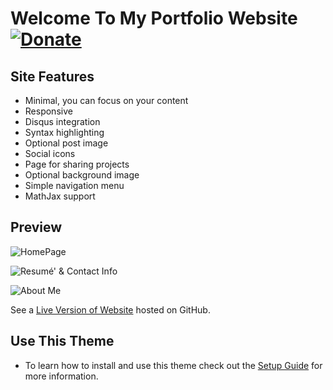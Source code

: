 # Welcome To My Portfolio Website [![Donate](https://img.shields.io/badge/paypal-donate-blue.svg)](https://www.paypal.me/imranjuma)

## Site Features
* Minimal, you can focus on your content
* Responsive
* Disqus integration
* Syntax highlighting
* Optional post image
* Social icons
* Page for sharing projects
* Optional background image
* Simple navigation menu
* MathJax support

## Preview

![HomePage](https://user-images.githubusercontent.com/11394864/52384207-77f4f700-2a4a-11e9-8faf-c6c20438a582.png)

![Resumé' & Contact Info](https://user-images.githubusercontent.com/11394864/52384620-48df8500-2a4c-11e9-9001-cb86925dcac2.png)

![About Me](https://user-images.githubusercontent.com/11394864/52384647-64e32680-2a4c-11e9-85e6-e4702de946b3.png)

See a [Live Version of Website](https://imranjuma.github.io) hosted on GitHub.

## Use This Theme 
* To learn how to install and use this theme check out the [Setup Guide](https://imranjuma.github.io) for more information.


